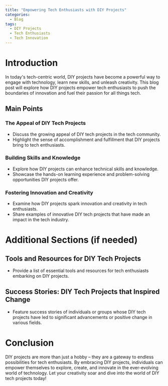 ```yaml
---
title: "Empowering Tech Enthusiasts with DIY Projects"
categories:
  - Blog
tags:
  - DIY Projects
  - Tech Enthusiasts
  - Tech Innovation
---
```


# Introduction
In today's tech-centric world, DIY projects have become a powerful way to engage with technology, learn new skills, and unleash creativity. This blog post will explore how DIY projects empower tech enthusiasts to push the boundaries of innovation and fuel their passion for all things tech.

## Main Points
### The Appeal of DIY Tech Projects
- Discuss the growing appeal of DIY tech projects in the tech community.
- Highlight the sense of accomplishment and fulfillment that DIY projects bring to tech enthusiasts.

### Building Skills and Knowledge
- Explore how DIY projects can enhance technical skills and knowledge.
- Showcase the hands-on learning experience and problem-solving opportunities DIY projects offer.

### Fostering Innovation and Creativity
- Examine how DIY projects spark innovation and creativity in tech enthusiasts.
- Share examples of innovative DIY tech projects that have made an impact in the tech industry.

# Additional Sections (if needed)
## Tools and Resources for DIY Tech Projects
- Provide a list of essential tools and resources for tech enthusiasts embarking on DIY projects.
  
## Success Stories: DIY Tech Projects that Inspired Change
- Feature success stories of individuals or groups whose DIY tech projects have led to significant advancements or positive change in various fields.
  
# Conclusion
DIY projects are more than just a hobby – they are a gateway to endless possibilities for tech enthusiasts. By embracing DIY projects, individuals can empower themselves to explore, create, and innovate in the ever-evolving world of technology. Let your creativity soar and dive into the world of DIY tech projects today!